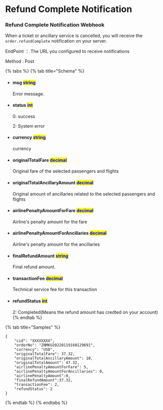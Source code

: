 # Refund Complete Notification

### Refund Complete Notification Webhook

When a ticket or ancillary service is cancelled, you will receive the `order.refundComplete` notification on your server.

EndPoint ： The URL you configured to receive notifications&#x20;

Method : Post

{% tabs %}
{% tab title="Schema" %}
*   #### msg                                                                        <mark style="color:blue;">string</mark>                                                                                                &#x20;

    Error message.
*   #### status                                                                    <mark style="color:blue;">int</mark>                                                                                                      &#x20;

    0: success

    2: System error
*   #### currency                                                                <mark style="color:blue;">string</mark>                                                                               &#x20;

    currency
*   #### originalTotalFare                                               <mark style="color:blue;">decimal</mark>                                                                               &#x20;

    Original fare of the selected passengers and flights
*   #### originalTotalAncillaryAmount                     <mark style="color:blue;">decimal</mark>                                                                               &#x20;

    Original amount of ancillaries related to the selected passengers and flights
*   #### airlinePenaltyAmountForFare                     <mark style="color:blue;">decimal</mark>                                                                               &#x20;

    Airline's penalty amount for the fare
*   #### airlinePenaltyAmountForAncillaries        <mark style="color:blue;">decimal</mark>                                                                               &#x20;

    Airline's penalty amount for the ancillaries
*   #### finalRefundAmount                                         <mark style="color:blue;">string</mark>                                                                               &#x20;

    Final refund amount.
*   #### transactionFee                                                   <mark style="color:blue;">decimal</mark>                                                                               &#x20;

    Technical service fee for this transaction
*   #### refundStatus                                                       <mark style="color:blue;">int</mark>                                                                               &#x20;

    2:  Completed(Means the refund amount has credted on your account)
{% endtab %}

{% tab title="Samples" %}
```
{
    "cid": "XXXXXXXX",
    "orderNo": "ZNMKU20220119160129691",
    "currency": "USD",
    "originalTotalFare": 37.32,
    "originalTotalAncillaryAmount": 10,
    "originalTotalAmount": 47.32,
    "airlinePenaltyAmountForFare": 5,
    "airlinePenaltyAmountForAncillaries": 0,
    "airlinePenaltyAmount":0,
    "finalRefundAmount":37.32,
    "transactionFee": 2,
    "refundStatus": 2
}
```


{% endtab %}
{% endtabs %}
